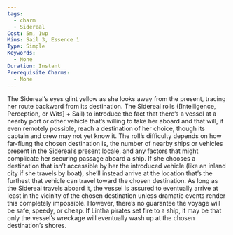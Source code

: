 ```yaml
---
tags:
  - charm
  - Sidereal
Cost: 5m, 1wp
Mins: Sail 3, Essence 1
Type: Simple
Keywords:
  - None
Duration: Instant
Prerequisite Charms:
  - None
---
```

The Sidereal’s eyes glint yellow as she looks away from the present, tracing her route backward from its destination. The Sidereal rolls ([Intelligence, Perception, or Wits] + Sail) to introduce the fact that there’s a vessel at a nearby port or other vehicle that’s willing to take her aboard and that will, if even remotely possible, reach a destination of her choice, though its captain and crew may not yet know it. The roll’s difficulty depends on how far-flung the chosen destination is, the number of nearby ships or vehicles present in the Sidereal’s present locale, and any factors that might complicate her securing passage aboard a ship. If she chooses a destination that isn’t accessible by her the introduced vehicle (like an inland city if she travels by boat), she’ll instead arrive at the location that’s the furthest that vehicle can travel toward the chosen destination. As long as the Sidereal travels aboard it, the vessel is assured to eventually arrive at least in the vicinity of the chosen destination unless dramatic events render this completely impossible. However, there’s no guarantee the voyage will be safe, speedy, or cheap. If Lintha pirates set fire to a ship, it may be that only the vessel’s wreckage will eventually wash up at the chosen destination’s shores.